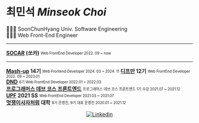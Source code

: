 # 최민석 *Minseok Choi*

👩🏻‍🎓 SoonChunHyang Univ. Software Engineering  
👩🏻‍💻 Web Front-End Engineer  

---
  **[SOCAR](https://www.socar.kr/) (쏘카)** <sub><sup>Web FrontEnd Developer 2022. 09 ~ now </sub></sup>  
___

  **[Mash-up](https://mash-up.kr/) 14기** <sub><sup>Web Frontend Developer 2024. 03 ~ 2024. 11</sup></sub>
  **[디프만](https://www.depromeet.com/) 12기** <sub><sup>Web FrontEnd Developer 2022. 09 ~ 2023.01</sub></sup>  
  **[DND](https://dnd.ac/)** <sub><sup>6기 Web FrontEnd Developer 2022.01 ~ 2022.03 </sub></sup>  
  **[프로그래머스 데브 코스 프론트엔드](https://school.programmers.co.kr/learn/courses/14714)** <sub><sup>프로그래머스 데브 코스 프론트엔드 1기 수강 2021.07 ~ 2021.12 </sub></sup>  
  **[UPF](https://www.unit.center/upf) 2021 SS** <sub><sup>Web FrontEnd Developer 2021.03 ~ 2021.07 </sub></sup>  
  **[멋쟁이사자처럼](https://www.likelion.net/) 대학** <sub><sup>8기 운영진, 9기 대표 운영진 2020.01 ~ 2021.12 </sub></sup>  


<div align='center'>
	<a href="https://www.linkedin.com/in/minsgy">
		<img alt="Linkedin" src="https://img.shields.io/badge/-Linkedin-blue?style=flat-square&logo=LinkedIn">
	</a>
</div>

